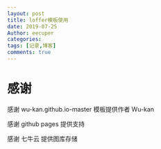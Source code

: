 ```yaml
---
layout: post
title: loffer模板使用
date: 2019-07-25
Author: eecuper
categories: 
tags: [记录,博客]
comments: true
---
```

# 感谢
感谢 wu-kan.github.io-master 模板提供作者 Wu-kan

感谢 github pages 提供支持

感谢 七牛云 提供图库存储

